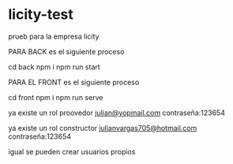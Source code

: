 # licity-test
 prueb para la empresa licity


PARA BACK es el siguiente proceso

cd back
npm i
npm run start



PARA EL FRONT es el siguiente proceso

cd front
npm i
npm run serve


ya existe un rol proovedor
julian@yopmail.com 
contraseña:123654

ya existe un rol constructor
julianvargas705@hotmail.com
contraseña:123654

igual se pueden crear usuarios propios 